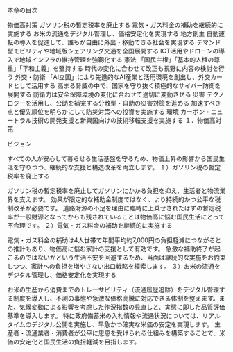 本章の目次

物価高対策
ガソリン税の暫定税率を廃止する
電気・ガス料金の補助を継続的に実施する
お米の流通をデジタル管理し、価格安定化を実現する
地方創生
自動運転の導入を促進して、誰もが自由に外出・移動できる社会を実現する
デマンド型モビリティや地域版シェアリング交通を全国展開する
ICT活用やドローンの導入で地域インフラの維持管理を強靱化する
憲法
「国民主権」「基本的人権の尊重」「平和主義」を堅持する
時代の変化に合わせて改正も視野に内容の検討を行う
外交・防衛
「AI立国」により先進的なAI産業と活用環境を創出し、外交カードとして活用する
高まる脅威の中で、国家を守り抜く積極的なサイバー防衛を展開する
防衛力は安全保障環境の変化に合わせて適切に変動させる
災害
テクノロジーを活用し、公助を補完する分散型・自助の災害対策を進める
加速すべき点と優先順位を明らかにして防災対策への投資を実施する
環境
カーボン・ニュートラル技術の開発支援と新興国向けの技術移転支援を実施する
１．物価高対策

ビジョン

すべての人が安心して暮らせる生活基盤を守るため、物価上昇の影響から国民生活を守りつつ、継続的な支援と構造改革を両立します。
１）ガソリン税の暫定税率を廃止する

ガソリン税の暫定税率を廃止してガソリンにかかる負担を抑え、生活者と物流業界を支えます。
効果が限定的な補助金制度ではなく、より持続的かつ公平な税制改革が必要です。
道路財源の不足を理由に臨時に上乗せされたはずの暫定税率が一般財源となってからも残されていることは物価高に悩む国民生活にとって不合理です。
２）電気・ガス料金の補助を継続的に実施する

電気・ガス料金の補助は4人世帯で年間平均約7,000円の負担軽減につながるとの推計もあり、物価高に悩む家計の支援として有効です。
急激な補助終了が起こるのではないかという生活不安を回避するため、当面は継続的な実施をお約束しつつ、家計への負担を増やさない出口戦略を模索します。
３）お米の流通をデジタル管理し、価格安定化を実現する

お米の生産から消費までのトレーサビリティ（流通履歴追跡）をデジタル管理する制度を導入し、不測の事態や急激な価格高騰に対応できる体制を整えます。また、気候変動による影響を考慮した作況指数の見直しと、実態に即した品質評価基準を導入します。
特に政府備蓄米の入札情報や流通状況については、リアルタイムのデジタル公開を実施し、早急かつ確実な米価の安定を実現します。
生産者・流通業者・消費者が公平に恩恵を受けられる仕組みを構築することで、米価の安定化と国民生活の負担軽減を目指します。